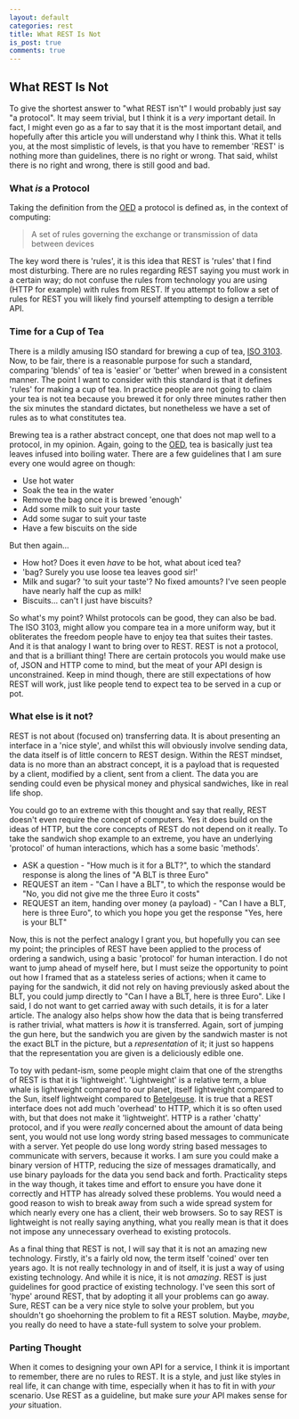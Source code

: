 ```yaml
---
layout: default
categories: rest
title: What REST Is Not
is_post: true
comments: true
---
```


## What REST Is Not

To give the shortest answer to "what REST isn't" I would probably just say "a protocol".
It may seem trivial, but I think it is a *very* important detail.
In fact, I might even go as a far to say that it is the most important detail, and hopefully after this article you will understand why I think this.
What it tells you, at the most simplistic of levels, is that you have to remember 'REST' is nothing more than guidelines, there is no right or wrong.
That said, whilst there is no right and wrong, there is still good and bad.

### What *is* a Protocol

Taking the definition from the [OED](http://oxforddictionaries.com/definition/english/protocol) a protocol is defined as, in the context of computing:

> A set of rules governing the exchange or transmission of data between devices

The key word there is 'rules', it is this idea that REST is 'rules' that I find most disturbing.
There are no rules regarding REST saying you must work in a certain way; 
do not confuse the rules from technology you are using (HTTP for example) with rules from REST.
If you attempt to follow a set of rules for REST you will likely find yourself attempting to design a terrible API.

### Time for a Cup of Tea

There is a mildly amusing ISO standard for brewing a cup of tea, [ISO 3103](http://en.wikipedia.org/wiki/ISO_3103).
Now, to be fair, there is a reasonable purpose for such a standard, comparing 'blends' of tea is 'easier' or 'better' when brewed in a consistent manner.
The point I want to consider with this standard is that it defines 'rules' for making a cup of tea.
In practice people are not going to claim your tea is not tea because you brewed it for only three minutes rather then the six minutes the standard dictates, but nonetheless we have a set of rules as to what constitutes tea.

Brewing tea is a rather abstract concept, one that does not map well to a protocol, in my opinion.
Again, going to the [OED](http://oxforddictionaries.com/definition/english/tea), tea is basically just tea leaves infused into boiling water.
There are a few guidelines that I am sure every one would agree on though:

* Use hot water
* Soak the tea in the water
* Remove the bag once it is brewed 'enough'
* Add some milk to suit your taste
* Add some sugar to suit your taste
* Have a few biscuits on the side

But then again...

* How hot? Does it even *have* to be hot, what about iced tea?
* 'bag? Surely you use loose tea leaves good sir!'
* Milk and sugar? 'to suit your taste'? No fixed amounts? I've seen people have nearly half the cup as milk!
* Biscuits... can't I just have biscuits?

So what's my point?
Whilst protocols can be good, they can also be bad. 
The ISO 3103, might allow you compare tea in a more uniform way, but it obliterates the freedom people have to enjoy tea that suites their tastes.
And it is that analogy I want to bring over to REST.
REST is not a protocol, and that is a brilliant thing!
There are certain protocols you would make use of, JSON and HTTP come to mind, but the meat of your API design is unconstrained.
Keep in mind though, there are still expectations of how REST will work, just like people tend to expect tea to  be served in a cup or pot.

### What else is it not?

REST is not about (focused on) transferring data.
It is about presenting an interface in a 'nice style', and whilst this will obviously involve sending data, the data itself is of little concern to REST design.
Within the REST mindset, data is no more than an abstract concept, it is a payload that is requested by a client, modified by a client, sent from a client.
The data you are sending could even be physical money and physical sandwiches, like in real life shop.

You could go to an extreme with this thought and say that really, REST doesn't even require the concept of computers.
Yes it does build on the ideas of HTTP, but the core concepts of REST do not depend on it really.
To take the sandwich shop example to an extreme, you have an underlying 'protocol' of human interactions, which has a some basic 'methods'.

* ASK a question -
    "How much is it for a BLT?", to which the standard response is along the lines of "A BLT is three Euro"
* REQUEST an item -
    "Can I have a BLT", to which the response would be "No, you did not give me the three Euro it costs"
* REQUEST an item, handing over money (a payload) -
    "Can I have a BLT, here is three Euro", to which you hope you get the response "Yes, here is your BLT"

Now, this is not the perfect analogy I grant you, but hopefully you can see my point; 
the principles of REST have been applied to the process of ordering a sandwich, using a basic 'protocol' for human interaction.
I do not want to jump ahead of myself here, but I must seize the opportunity to point out how I framed that as a stateless series of actions; 
when it came to paying for the sandwich, it did not rely on having previously asked about the BLT, you could jump directly to "Can I have a BLT, here is three Euro".
Like I said, I do not want to get carried away with such details, it is for a later article.
The analogy also helps show how the data that is being transferred is rather trivial, what matters is *how* it is transferred.
Again, sort of jumping the gun here, but the sandwich you are given by the sandwich master is not the exact BLT in the picture, but a *representation* of it; 
it just so happens that the representation you are given is a deliciously edible one.

To toy with pedant-ism, some people might claim that one of the strengths of REST is that it is 'lightweight'.
'Lightweight' is a relative term, a blue whale is lightweight compared to our planet, itself lightweight compared to the Sun, itself lightweight compared to [Betelgeuse](http://en.wikipedia.org/wiki/Betelgeuse).
It is true that a REST interface does not add much 'overhead' to HTTP, which it is so often used with, but that does not make it 'lightweight'.
HTTP is a rather 'chatty' protocol, and if you were *really* concerned about the amount of data being sent, you would not use long wordy string based messages to communicate with a server.
Yet people do use long wordy string based messages to communicate with servers, because it works.
I am sure you could make a binary version of HTTP, reducing the size of messages dramatically, and use binary payloads for the data you send back and forth.
Practicality steps in the way though, it takes time and effort to ensure you have done it correctly and HTTP has already solved these problems.
You would need a good reason to wish to break away from such a wide spread system for which nearly every one has a client, their web browsers.
So to say REST is lightweight is not really saying anything, what you really mean is that it does not impose any unnecessary overhead to existing protocols.

As a final thing that REST is not, I will say that it is not an amazing new technology.
Firstly, it's a fairly old now, the term itself 'coined' over ten years ago.
It is not really technology in and of itself, it is just a way of using existing technology.
And while it is nice, it is not *amazing*.
REST is just guidelines for good practice of existing technology.
I've seen this sort of 'hype' around REST, that by adopting it all your problems can go away.
Sure, REST can be a very nice style to solve your problem, but you shouldn't go shoehorning the problem to fit a REST solution.
Maybe, *maybe*, you really do need to have a state-full system to solve your problem.

### Parting Thought

When it comes to designing your own API for a service, I think it is important to remember, there are no rules to REST.
It is a style, and just like styles in real life, it can change with time, especially when it has to fit in with *your* scenario.
Use REST as a guideline, but make sure *your* API makes sense for *your* situation.

